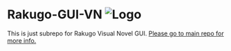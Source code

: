 # Rakugo-GUI-VN ![Logo](graphics/window_icon.png)


This is just subrepo for Rakugo Visual Novel GUI.
[Please go to main repo for more info.](https://github.com/rakugoteam/Rakugo)

